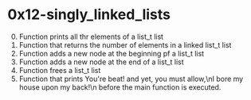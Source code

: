 # 0x12-singly_linked_lists
0. Function prints all thr elements of a list_t list
1. Function that returns the number of elements in a linked list_t list
2. Function adds a new node at the beginning pf a list_t list
3. Function adds a new node at the end of a list_t list
4. Function frees a list_t list
100. Function that prints You're beat! and yet, you must allow,\nI bore my house upon my back!\n before the main function is executed.
